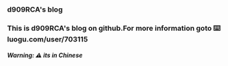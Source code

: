 ### d909RCA\'s blog
### This is d909RCA\'s blog on github.For more information goto ⌨️ luogu.com/user/703115
##### Warning: ⚠️ its in Chinese

